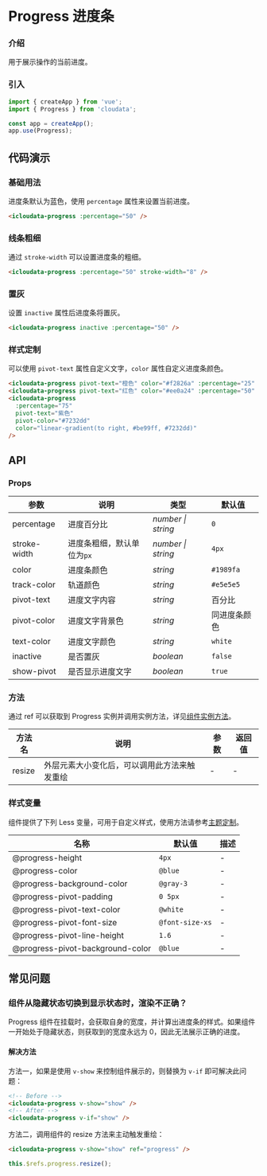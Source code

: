 # Progress 进度条

### 介绍

用于展示操作的当前进度。

### 引入

```js
import { createApp } from 'vue';
import { Progress } from 'cloudata';

const app = createApp();
app.use(Progress);
```

## 代码演示

### 基础用法

进度条默认为蓝色，使用 `percentage` 属性来设置当前进度。

```html
<icloudata-progress :percentage="50" />
```

### 线条粗细

通过 `stroke-width` 可以设置进度条的粗细。

```html
<icloudata-progress :percentage="50" stroke-width="8" />
```

### 置灰

设置 `inactive` 属性后进度条将置灰。

```html
<icloudata-progress inactive :percentage="50" />
```

### 样式定制

可以使用 `pivot-text` 属性自定义文字，`color` 属性自定义进度条颜色。

```html
<icloudata-progress pivot-text="橙色" color="#f2826a" :percentage="25" />
<icloudata-progress pivot-text="红色" color="#ee0a24" :percentage="50" />
<icloudata-progress
  :percentage="75"
  pivot-text="紫色"
  pivot-color="#7232dd"
  color="linear-gradient(to right, #be99ff, #7232dd)"
/>
```

## API

### Props

| 参数 | 说明 | 类型 | 默认值 |
| --- | --- | --- | --- |
| percentage | 进度百分比 | _number \| string_ | `0` |
| stroke-width | 进度条粗细，默认单位为`px` | _number \| string_ | `4px` |
| color | 进度条颜色 | _string_ | `#1989fa` |
| track-color | 轨道颜色 | _string_ | `#e5e5e5` |
| pivot-text | 进度文字内容 | _string_ | 百分比 |
| pivot-color | 进度文字背景色 | _string_ | 同进度条颜色 |
| text-color | 进度文字颜色 | _string_ | `white` |
| inactive | 是否置灰 | _boolean_ | `false` |
| show-pivot | 是否显示进度文字 | _boolean_ | `true` |

### 方法

通过 ref 可以获取到 Progress 实例并调用实例方法，详见[组件实例方法](#/zh-CN/advanced-usage#zu-jian-shi-li-fang-fa)。

| 方法名 | 说明                                         | 参数 | 返回值 |
| ------ | -------------------------------------------- | ---- | ------ |
| resize | 外层元素大小变化后，可以调用此方法来触发重绘 | -    | -      |

### 样式变量

组件提供了下列 Less 变量，可用于自定义样式，使用方法请参考[主题定制](#/zh-CN/theme)。

| 名称                             | 默认值          | 描述 |
| -------------------------------- | --------------- | ---- |
| @progress-height                 | `4px`           | -    |
| @progress-color                  | `@blue`         | -    |
| @progress-background-color       | `@gray-3`       | -    |
| @progress-pivot-padding          | `0 5px`         | -    |
| @progress-pivot-text-color       | `@white`        | -    |
| @progress-pivot-font-size        | `@font-size-xs` | -    |
| @progress-pivot-line-height      | `1.6`           | -    |
| @progress-pivot-background-color | `@blue`         | -    |

## 常见问题

### 组件从隐藏状态切换到显示状态时，渲染不正确？

Progress 组件在挂载时，会获取自身的宽度，并计算出进度条的样式。如果组件一开始处于隐藏状态，则获取到的宽度永远为 0，因此无法展示正确的进度。

#### 解决方法

方法一，如果是使用 `v-show` 来控制组件展示的，则替换为 `v-if` 即可解决此问题：

```html
<!-- Before -->
<icloudata-progress v-show="show" />
<!-- After -->
<icloudata-progress v-if="show" />
```

方法二，调用组件的 resize 方法来主动触发重绘：

```html
<icloudata-progress v-show="show" ref="progress" />
```

```js
this.$refs.progress.resize();
```
